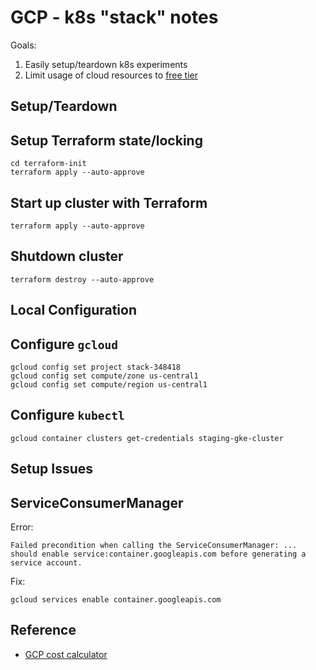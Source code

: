 GCP - k8s "stack" notes
=======================

Goals:
1. Easily setup/teardown k8s experiments
2. Limit usage of cloud resources to [free tier](https://cloud.google.com/free)

Setup/Teardown
--------------

## Setup Terraform state/locking

    cd terraform-init
    terraform apply --auto-approve


## Start up cluster with Terraform

    terraform apply --auto-approve


## Shutdown cluster

    terraform destroy --auto-approve


Local Configuration
-------------------

## Configure `gcloud`

    gcloud config set project stack-348418
    gcloud config set compute/zone us-central1
    gcloud config set compute/region us-central1

## Configure `kubectl`

    gcloud container clusters get-credentials staging-gke-cluster


Setup Issues
------------

## ServiceConsumerManager

Error:

    Failed precondition when calling the ServiceConsumerManager: ... should enable service:container.googleapis.com before generating a service account.


Fix:

    gcloud services enable container.googleapis.com



Reference
---------
- [GCP cost calculator](https://cloud.google.com/products/calculator)
